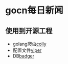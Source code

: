 # gocn每日新闻


## 使用到开源工程

- golang爬虫[colly](https://github.com/gocolly/colly)
- 配置文件[viper](https://github.com/spf13/viper)
- DB[badger](https://github.com/dgraph-io/badger)



